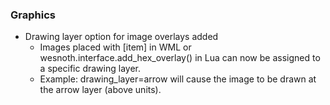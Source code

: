 ### Graphics
   * Drawing layer option for image overlays added
		* Images placed with [item] in WML or wesnoth.interface.add_hex_overlay() in Lua can now be assigned to a specific drawing layer.
		* Example: drawing_layer=arrow will cause the image to be drawn at the arrow layer (above units).
